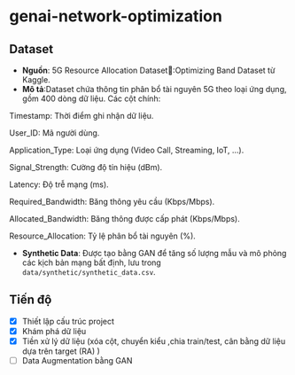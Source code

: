 # genai-network-optimization

## Dataset
- **Nguồn**: 5G Resource Allocation Dataset📡:Optimizing Band Dataset từ Kaggle.
- **Mô tả**:Dataset chứa thông tin phân bổ tài nguyên 5G theo loại ứng dụng, gồm 400 dòng dữ liệu. Các cột chính:

Timestamp: Thời điểm ghi nhận dữ liệu.

User_ID: Mã người dùng.

Application_Type: Loại ứng dụng (Video Call, Streaming, IoT, …).

Signal_Strength: Cường độ tín hiệu (dBm).

Latency: Độ trễ mạng (ms).

Required_Bandwidth: Băng thông yêu cầu (Kbps/Mbps).

Allocated_Bandwidth: Băng thông được cấp phát (Kbps/Mbps).

Resource_Allocation: Tỷ lệ phân bổ tài nguyên (%).
- **Synthetic Data**: Được tạo bằng GAN để tăng số lượng mẫu và mô phỏng các kịch bản mạng bất định, lưu trong `data/synthetic/synthetic_data.csv`.

## Tiến độ
- [x] Thiết lập cấu trúc project
- [x] Khám phá dữ liệu 
- [x] Tiền xử lý dữ liệu (xóa cột, chuyển kiểu ,chia train/test, cân bằng dữ liệu dựa trên target (RA) )
- [ ] Data Augmentation bằng GAN